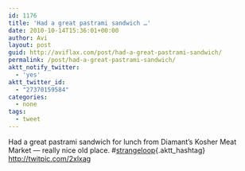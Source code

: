 ```yaml
---
id: 1176
title: 'Had a great pastrami sandwich …'
date: 2010-10-14T15:36:01+00:00
author: Avi
layout: post
guid: http://aviflax.com/post/had-a-great-pastrami-sandwich/
permalink: /post/had-a-great-pastrami-sandwich/
aktt_notify_twitter:
  - 'yes'
aktt_twitter_id:
  - "27370159584"
categories:
  - none
tags:
  - tweet
---
```

Had a great pastrami sandwich for lunch from Diamant&#8217;s Kosher Meat Market — really nice old place. #[strangeloop](http://search.twitter.com/search?q=%23strangeloop){.aktt_hashtag} <a href="http://twitpic.com/2xlxag" rel="nofollow">http://twitpic.com/2xlxag</a>